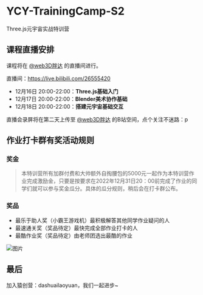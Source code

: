 # YCY-TrainingCamp-S2
Three.js元宇宙实战特训营

## 课程直播安排

课程将在 [@web3D胖达](https://space.bilibili.com/352979041) 的直播间进行。

直播间：https://live.bilibili.com/26555420

- 12月16日 20:00-22:00：**Three.js基础入门**
- 12月17日 20:00-22:00：**Blender美术协作基础**
- 12月18日 20:00-22:00：**搭建元宇宙基础交互**

直播会录屏将在第二天上传至 [@web3D胖达](https://space.bilibili.com/352979041) 的B站空间，点个关注不迷路：p

## 作业打卡群有奖活动规则

### 奖金

> 本特训营所有加群付费和大帅额外自掏腰包的5000元一起作为本特训营作业完成激励金，只要是按要求在2022年12月31日20：00前完成了作业的同学们就可以参与奖金瓜分。具体的瓜分规则，稍后会在打卡群公布。

### 奖品

-   最乐于助人奖（小霸王游戏机）最积极解答其他同学作业疑问的人
-   最速通关奖（奖品待定）最快完成全部作业打卡的人
-   最酷作业奖（奖品待定）由老师团选出最酷的作业

![图片](https://p3-juejin.byteimg.com/tos-cn-i-k3u1fbpfcp/dbe140cc73fc416eac360b22a99f7571~tplv-k3u1fbpfcp-zoom-1.image)

## 最后

加入猿创营：dashuailaoyuan，我们一起进步~
